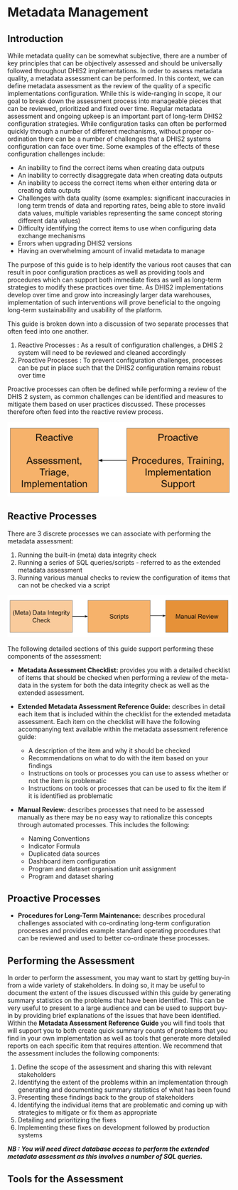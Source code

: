 # Metadata Management

## Introduction

While metadata quality can be somewhat subjective, there are a number of key principles that can be objectively assessed and should be universally followed throughout DHIS2 implementations. In order to assess metadata quality, a metadata assessment can be performed. In this context, we can define metadata assessment as the review of the quality of a specific implementations configuration. While this is wide-ranging in scope, it our goal to break down the assessment process into manageable pieces that can be reviewed, prioritized and fixed over time. Regular metadata assessment and ongoing upkeep is an important part of long-term DHIS2 configuration strategies. While configuration tasks can often be performed quickly through a number of different mechanisms, without proper co-ordination there can be a number of challenges that a DHIS2 systems configuration can face over time. Some examples of the effects of these configuration challenges include:

- An inability to find the correct items when creating data outputs
- An inability to correctly disaggregate data when creating data outputs
- An inability to access the correct items when either entering data or creating data outputs
- Challenges with data quality (some examples: significant inaccuracies in long term trends of data and reporting rates, being able to store invalid data values, multiple variables representing the same concept storing different data values)
- Difficulty identifying the correct items to use when configuring data exchange mechanisms  
- Errors when upgrading DHIS2 versions
- Having an overwhelming amount of invalid metadata to manage

The purpose of this guide is to help identify the various root causes that can result in poor configuration practices as well as providing tools and procedures which can support both immediate fixes as well as long-term strategies to modify these practices over time. As DHIS2 implementations develop over time and grow into increasingly larger data warehouses, implementation of such interventions will prove beneficial to the ongoing long-term sustainability and usability of the platform.

This guide is broken down into a discussion of two separate processes that often feed into one another.

1. Reactive Processes : As a result of configuration challenges, a DHIS 2 system will need to be reviewed and cleaned accordingly
2. Proactive Processes : To prevent configuration challenges, processes can be put in place such that the DHIS2 configuration remains robust over time

Proactive processes can often be defined while performing a review of the DHIS 2 system, as common challenges can be identified and measures to mitigate them based on user practices discussed. These processes therefore often feed into the reactive review process.

![models_of_management](resources/images/models_of_management.png)

## Reactive Processes

There are 3 discrete processes we can associate with performing the metadata assessment:

1. Running the built-in (meta) data integrity check
2. Running a series of SQL queries/scripts - referred to as the extended metadata assessment
3. Running various manual checks to review the configuration of items that can not be checked via a script

![processes](resources/images/processes.png)

The following detailed sections of this guide support performing these components of the assessment: 

- **Metadata Assessment Checklist:** provides you with a detailed checklist of items that should be checked when performing a review of the meta-data in the system for both the data integrity check as well as the extended assessment.

-  **Extended Metadata Assessment Reference Guide:** describes in detail each item that is included within the checklist for the extended metadata assessment. Each item on the checklist will have the following accompanying text available within the metadata assessment reference guide:
   -  A description of the item and why it should be checked
   -  Recommendations on what to do with the item based on your findings
   -  Instructions on tools or processes you can use to assess whether or not the item is problematic
   -  Instructions on tools or processes that can be used to fix the item if it is identified as problematic

- **Manual Review:** describes processes that need to be assessed manually as there may be no easy way to rationalize this concepts through automated processes. This includes the following:
  - Naming Conventions
  - Indicator Formula
  - Duplicated data sources
  - Dashboard item configuration
  - Program and dataset organisation unit assignment
  - Program and dataset sharing

## Proactive Processes

-  **Procedures for Long-Term Maintenance:** describes procedural challenges associated with co-ordinating long-term configuration processes and provides example standard operating procedures that can be reviewed and used to better co-ordinate these processes.

## Performing the Assessment

In order to perform the assessment, you may want to start by getting buy-in from a wide variety of stakeholders. In doing so, it may be useful to document the extent of the issues discussed within this guide by generating summary statistics on the problems that have been identified. This can be very useful to present to a large audience and can be used to support buy-in by providing brief explanations of the issues that have been identified. Within the **Metadata Assessment Reference Guide** you will find tools that will support you to both create quick summary counts of problems that you find in your own implementation as well as tools that generate more detailed reports on each specific item that requires attention. We recommend that the assessment includes the following components:

1. Define the scope of the assessment and sharing this with relevant stakeholders
2. Identifying the extent of the problems within an implementation through generating and documenting summary statistics of what has been found
3. Presenting these findings back to the group of stakeholders
4. Identifying the individual items that are problematic and coming up with strategies to mitigate or fix them as appropriate
5. Detailing and prioritizing the fixes
6. Implementing these fixes on development followed by production systems

***NB : You will need direct database access to perform the extended metadata assessment as this involves a number of SQL queries.***

## Tools for the Assessment

